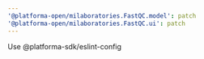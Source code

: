 ```yaml
---
'@platforma-open/milaboratories.FastQC.model': patch
'@platforma-open/milaboratories.FastQC.ui': patch
---
```


Use @platforma-sdk/eslint-config

